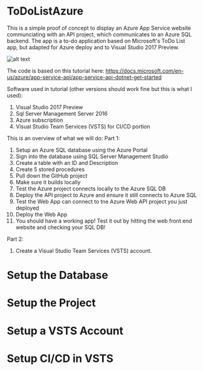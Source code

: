 # ToDoListAzure
This is a simple proof of concept to display an Azure App Service website communciating with an API project, which communicates to an Azure SQL backend.  The app is a to-do application based on Microsoft's ToDo List app, but adapted for Azure deploy and to Visual Studio 2017 Preview.

![alt text](https://docs.microsoft.com/en-us/azure/app-service-api/media/app-service-api-dotnet-get-started/todospa.png)

The code is based on this tutorial here: https://docs.microsoft.com/en-us/azure/app-service-api/app-service-api-dotnet-get-started

Software used in tutorial (other versions should work fine but this is what I used):
1. Visual Studio 2017 Preview
2. Sql Server Management Server 2016
3. Azure subscription
4. Visual Studio Team Services (VSTS) for CI/CD portion

This is an overview of what we will do:
Part 1:
1. Setup an Azure SQL database using the Azure Portal
2. Sign into the database using SQL Server Management Studio
3. Create a table with an ID and Description
4. Create 5 stored procedures
5. Pull down the GitHub project
6. Make sure it builds locally
7. Test the Azure project connects locally to the Azure SQL DB 
8. Deploy the API project to Azure and ensure it still connects to Azure SQL
8. Test the Web App can connect to tne Azure Web API project you just deployed 
9. Deploy the Web App
10. You should have a working app! Test it out by hitting the web front end website and checking your SQL DB!

Part 2:
1. Create a Visual Studio Team Services (VSTS) account. 

# Setup the Database


# Setup the Project


# Setup a VSTS Account


# Setup CI/CD in VSTS
